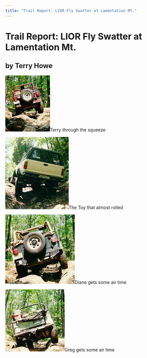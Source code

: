 ```yaml
---
title: "Trail Report: LIOR Fly Swatter at Lamentation Mt."
---
```

# Trail Report: LIOR Fly Swatter at Lamentation Mt.

## by Terry Howe

![](../../img/terry/trail/s101.jpg)Terry through the squeeze

![](../../img/terry/trail/s103.jpg)The Toy that almost rolled

![](../../img/terry/trail/s112.jpg)Diane gets some air time

![](../../img/terry/trail/s94.jpg)Greg gets some air time